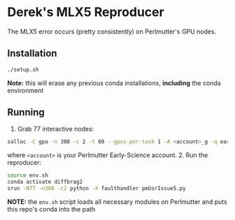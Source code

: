 # Derek's MLX5 Reproducer

The MLX5 error occurs (pretty consistently) on Perlmutter's GPU nodes.

## Installation

```bash
./setup.sh
```
**Note:** this will erase any previous conda installations, **including** the
conda environment

## Running

1. Grab 77 interactive nodes:
```bash
salloc -C gpu -n 308 -c 2 -t 60 --gpus-per-task 1 -A <account>_g -q early_science
```
where `<account>` is your Perlmutter Early-Science account.
2. Run the reproducer:
```bash
source env.sh
conda activate diffbrag2
srun -N77 -n308 -c2 python -X faulthandler pmUsrIssue5.py
```

**NOTE:** the `env.sh` script loads all necessary modules on Perlmutter and
puts this repo's conda into the path
